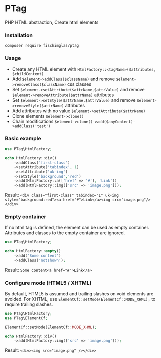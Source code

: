 # PTag

PHP HTML abstraction, Create html elements

### Installation

`composer require fischimglas/ptag`

### Usage

- Create any HTML element with `HtmlFactory::<tagName>($attributes, $childContent)`
- Add `$element->addClass($className)` and remove `$element->removeClass($className)` css classes
- Set `$element->setAttribute($attrName,$attrValue)` and remove `$element->removeAttribute($attrName)` attributes
- Set `$element->setStyle($attrName,$attrValue)` and remove `$element->removeStyle($attrName)` attributes
- Add attributes with no value `$element->setAttribute($attrName)`
- Clone elements `$element->clone()`
- Chain modifications `$element->clone()->add($anyContent)->addClass('test')`

### Basic example

```php 
use PTag\HtmlFactory;

echo HtmlFactory::div()
    ->addClass('first-class')
    ->setAttribute('tabindex', 1)
    ->setAttribute('uk-img')
    ->setStyle('background','red')
    ->add(HtmlFactory::a(['href' => '#'], 'Link'))
    ->add(HtmlFactory::img(['src' => 'image.png']));
 ```

Result:
`<div class="first-class" tabindex="1" uk-img style="background:red"><a href="#">Link</a><img src="image.png"/></div>`

### Empty container

If no html tag is defined, the element can be used as empty container. Attributes and classes to the empty container are
ignored.

```php 
use PTag\HtmlFactory;

echo HtmlFactory::empty()
    ->add('Some content')
    ->addClass('notshown');
 ```

Result:
`Some content<a href="#">Link</a>`

### Configure mode (HTML5 / XHTML)

By default, HTML5 is assumed and trailing slashes on void elements are avoided. For XHTML,
use `ElementCf::setMode(ElementCf::MODE_XHML);` to require trailing slashes.

```php 
use PTag\HtmlFactory;
use PTag\ElementCf;

ElementCf::setMode(ElementCf::MODE_XHML);

echo HtmlFactory::div()
    ->add(HtmlFactory::img(['src' => 'image.png']));
 ```

Result:
`<div><img src="image.png" /></div>`
